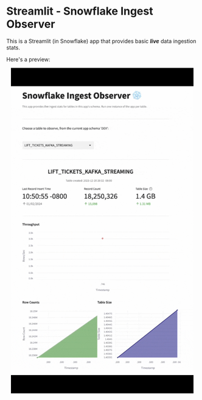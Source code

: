 # Streamlit - Snowflake Ingest Observer

This is a Streamlit (in Snowflake) app that provides basic ***live*** data ingestion stats.


Here's a preview: 

<p align="center">

<img src="https://github.com/sfc-gh-vshiv/snowflake-ingest-observer/blob/main/snowflake-ingest-observer.gif">

</p>